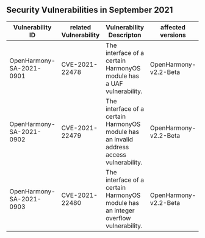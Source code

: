 ## Security Vulnerabilities in September 2021


| Vulnerability ID | related Vulnerability | Vulnerability Descripton | affected versions | affected projects| fix link | reference |
| -------- |-------- | -------- | ----------- | ----------- | -------- | ------- |
|OpenHarmony-SA-2021-0901 | CVE-2021-22478| The interface of a certain HarmonyOS module has a UAF vulnerability.|OpenHarmony-v2.2-Beta|distributedschedule_samgr_lite|   [Link](https://gitee.com/openharmony/distributedschedule_samgr_lite/pulls/24/files) |[Link](https://device.harmonyos.com/en/docs/security/update/security-bulletins-202109-0000001196270727)|
|OpenHarmony-SA-2021-0902 | CVE-2021-22479| The interface of a certain HarmonyOS module has an invalid address access vulnerability.|OpenHarmony-v2.2-Beta|kernel_liteos_a|   [Link](https://gitee.com/openharmony/kernel_liteos_a/pulls/373/files) |[Link](https://device.harmonyos.com/en/docs/security/update/security-bulletins-202109-0000001196270727)|
|OpenHarmony-SA-2021-0903 | CVE-2021-22480| The interface of a certain HarmonyOS module has an integer overflow vulnerability.|OpenHarmony-v2.2-Beta|drivers_adapter|   [Link](https://gitee.com/openharmony/drivers_adapter/pulls/31/files) |[Link](https://device.harmonyos.com/en/docs/security/update/security-bulletins-202109-0000001196270727)|
